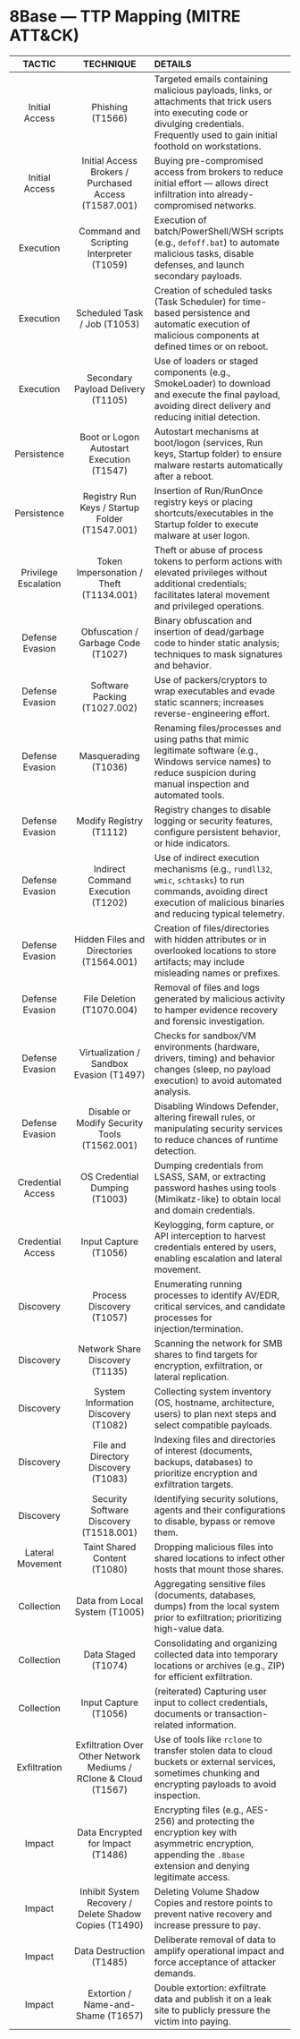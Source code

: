# 8Base — TTP Mapping (MITRE ATT&CK)

| **TACTIC** | **TECHNIQUE** | **DETAILS** |
|:---:|:---:|:---|
| Initial Access | Phishing (T1566) | Targeted emails containing malicious payloads, links, or attachments that trick users into executing code or divulging credentials. Frequently used to gain initial foothold on workstations. |
| Initial Access | Initial Access Brokers / Purchased Access (T1587.001) | Buying pre-compromised access from brokers to reduce initial effort — allows direct infiltration into already-compromised networks. |
| Execution | Command and Scripting Interpreter (T1059) | Execution of batch/PowerShell/WSH scripts (e.g., `defoff.bat`) to automate malicious tasks, disable defenses, and launch secondary payloads. |
| Execution | Scheduled Task / Job (T1053) | Creation of scheduled tasks (Task Scheduler) for time-based persistence and automatic execution of malicious components at defined times or on reboot. |
| Execution | Secondary Payload Delivery (T1105) | Use of loaders or staged components (e.g., SmokeLoader) to download and execute the final payload, avoiding direct delivery and reducing initial detection. |
| Persistence | Boot or Logon Autostart Execution (T1547) | Autostart mechanisms at boot/logon (services, Run keys, Startup folder) to ensure malware restarts automatically after a reboot. |
| Persistence | Registry Run Keys / Startup Folder (T1547.001) | Insertion of Run/RunOnce registry keys or placing shortcuts/executables in the Startup folder to execute malware at user logon. |
| Privilege Escalation | Token Impersonation / Theft (T1134.001) | Theft or abuse of process tokens to perform actions with elevated privileges without additional credentials; facilitates lateral movement and privileged operations. |
| Defense Evasion | Obfuscation / Garbage Code (T1027) | Binary obfuscation and insertion of dead/garbage code to hinder static analysis; techniques to mask signatures and behavior. |
| Defense Evasion | Software Packing (T1027.002) | Use of packers/cryptors to wrap executables and evade static scanners; increases reverse-engineering effort. |
| Defense Evasion | Masquerading (T1036) | Renaming files/processes and using paths that mimic legitimate software (e.g., Windows service names) to reduce suspicion during manual inspection and automated tools. |
| Defense Evasion | Modify Registry (T1112) | Registry changes to disable logging or security features, configure persistent behavior, or hide indicators. |
| Defense Evasion | Indirect Command Execution (T1202) | Use of indirect execution mechanisms (e.g., `rundll32`, `wmic`, `schtasks`) to run commands, avoiding direct execution of malicious binaries and reducing typical telemetry. |
| Defense Evasion | Hidden Files and Directories (T1564.001) | Creation of files/directories with hidden attributes or in overlooked locations to store artifacts; may include misleading names or prefixes. |
| Defense Evasion | File Deletion (T1070.004) | Removal of files and logs generated by malicious activity to hamper evidence recovery and forensic investigation. |
| Defense Evasion | Virtualization / Sandbox Evasion (T1497) | Checks for sandbox/VM environments (hardware, drivers, timing) and behavior changes (sleep, no payload execution) to avoid automated analysis. |
| Defense Evasion | Disable or Modify Security Tools (T1562.001) | Disabling Windows Defender, altering firewall rules, or manipulating security services to reduce chances of runtime detection. |
| Credential Access | OS Credential Dumping (T1003) | Dumping credentials from LSASS, SAM, or extracting password hashes using tools (Mimikatz-like) to obtain local and domain credentials. |
| Credential Access | Input Capture (T1056) | Keylogging, form capture, or API interception to harvest credentials entered by users, enabling escalation and lateral movement. |
| Discovery | Process Discovery (T1057) | Enumerating running processes to identify AV/EDR, critical services, and candidate processes for injection/termination. |
| Discovery | Network Share Discovery (T1135) | Scanning the network for SMB shares to find targets for encryption, exfiltration, or lateral replication. |
| Discovery | System Information Discovery (T1082) | Collecting system inventory (OS, hostname, architecture, users) to plan next steps and select compatible payloads. |
| Discovery | File and Directory Discovery (T1083) | Indexing files and directories of interest (documents, backups, databases) to prioritize encryption and exfiltration targets. |
| Discovery | Security Software Discovery (T1518.001) | Identifying security solutions, agents and their configurations to disable, bypass or remove them. |
| Lateral Movement | Taint Shared Content (T1080) | Dropping malicious files into shared locations to infect other hosts that mount those shares. |
| Collection | Data from Local System (T1005) | Aggregating sensitive files (documents, databases, dumps) from the local system prior to exfiltration; prioritizing high-value data. |
| Collection | Data Staged (T1074) | Consolidating and organizing collected data into temporary locations or archives (e.g., ZIP) for efficient exfiltration. |
| Collection | Input Capture (T1056) | (reiterated) Capturing user input to collect credentials, documents or transaction-related information. |
| Exfiltration | Exfiltration Over Other Network Mediums / RClone & Cloud (T1567) | Use of tools like `rclone` to transfer stolen data to cloud buckets or external services, sometimes chunking and encrypting payloads to avoid inspection. |
| Impact | Data Encrypted for Impact (T1486) | Encrypting files (e.g., AES-256) and protecting the encryption key with asymmetric encryption, appending the `.8base` extension and denying legitimate access. |
| Impact | Inhibit System Recovery / Delete Shadow Copies (T1490) | Deleting Volume Shadow Copies and restore points to prevent native recovery and increase pressure to pay. |
| Impact | Data Destruction (T1485) | Deliberate removal of data to amplify operational impact and force acceptance of attacker demands. |
| Impact | Extortion / Name-and-Shame (T1657) | Double extortion: exfiltrate data and publish it on a leak site to publicly pressure the victim into paying. |
